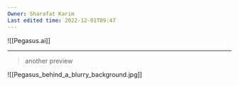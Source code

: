 ```yaml
---
Owner: Sharafat Karim
Last edited time: 2022-12-01T09:47
---
```

![[Pegasus.ai]]

---

> another preview

![[Pegasus_behind_a_blurry_background.jpg]]